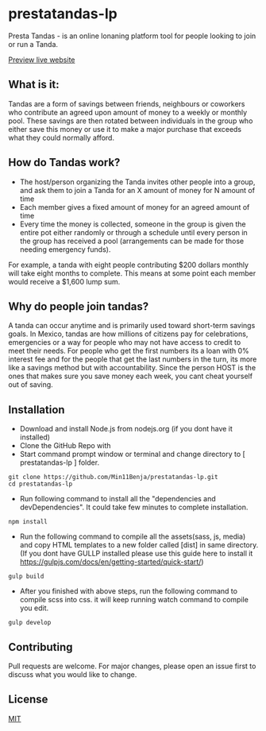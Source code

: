 # prestatandas-lp

Presta Tandas - is an online lonaning platform tool for people looking to join or run a Tanda. 

[Preview live website](http://prestatanda.com/)

## What is it: 

Tandas are a form of savings between friends, neighbours or coworkers who contribute an agreed upon amount of money to a weekly or monthly pool. These savings are then rotated between individuals in the group who either save this money or use it to make a major purchase that exceeds what they could normally afford.

## How do Tandas work?

- The host/person organizing the Tanda invites other people into a group, and ask them to join a Tanda for an X amount of money for N amount of time 
- Each member gives a fixed amount of money for an agreed amount of time
- Every time the money is collected, someone in the group is given the entire pot either randomly or through a schedule until every person in the group has received a pool (arrangements can be made for those needing emergency funds). 

For example, a tanda with eight people contributing $200 dollars monthly will take eight months to complete. This means at some point each member would receive a $1,600 lump sum.

## Why do people join tandas?

A tanda can occur anytime and is primarily used toward short-term savings goals. In Mexico, tandas are how millions of citizens pay for celebrations, emergencies or a way for people who may not have access to credit to meet their needs. For people who get the first numbers its a loan with 0% interest fee and for the people that get the last numbers in the turn, its more like a savings method but with accountability. Since the person HOST is the ones that makes sure you save money each week, you cant cheat yourself out of saving. 

## Installation

-  Download and install Node.js from nodejs.org (if you dont have it installed)
-  Clone the GitHub Repo with 
-  Start command prompt window or terminal and change directory to [ prestatandas-lp ] folder. 
```
git clone https://github.com/Min11Benja/prestatandas-lp.git 
cd prestatandas-lp
```
-  Run following command to install all the "dependencies and devDependencies". It could take few minutes to complete installation.
```
npm install
```
-  Run the following command to compile all the assets(sass, js, media) and copy HTML templates to a new folder called [dist] in same directory. (If you dont have GULLP installed please use this guide here to install it https://gulpjs.com/docs/en/getting-started/quick-start/)
```
gulp build
```
-  After you finished with above steps, run the following command to compile scss into css. it will keep running watch command to compile you edit.
```
gulp develop
```


## Contributing

Pull requests are welcome. For major changes, please open an issue first
to discuss what you would like to change.

## License

[MIT](https://choosealicense.com/licenses/mit/)
